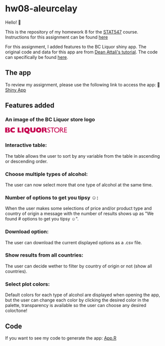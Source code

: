 # hw08-aleurcelay

Hello! :raising_hand:

This is the repository of my homework 8 for the [STAT547](http://stat545.com) course.
Instructions for this assignment can be found [here](http://stat545.com/Classroom/assignments/hw08/hw08.html)

For this assignment, I added features to the BC Liquor shiny app. The original code and data for this app are from [Dean Attali's tutorial](https://deanattali.com/blog/building-shiny-apps-tutorial). The code can specifically be found [here](https://deanattali.com/blog/building-shiny-apps-tutorial/#12-final-shiny-app-code).

## The app
To review my assignment, please use the following link to access the app: 
:star2:[Shiny App](https://aleurcelay.shinyapps.io/hw08app/)


## Features added

### **An image of the BC Liquor store logo**  

<img src="bcl/www/BClogo.png" alt="BCliquorstore" width="200"/> 

### **Interactive table:**  
The table allows the user to sort by any variable from the table in ascending or descending order.  
### **Choose multiple types of alcohol:** 
The user can now select more that one type of alcohol at the same time. 
### **Number of options to get you tipsy ☺:** 
When the user makes some selections of price and/or product type and country of origin a message with the number of results shows up as "We found # options to get you tipsy ☺". 
### **Download option:**
The user can download the current displayed options as a .csv file. 
### **Show results from all countries:** 
The user can decide wether to filter by country of origin or not (show all countries).  
### **Select plot colors:** 
Default colors for each type of alcohol are displayed when opening the app, but the user can change each color by clicking the desired color in the palette, transparency is available so the user can choose any desired color/tone!

## Code
If you want to see my code to generate the app: 
[App.R](bcl/app.R)



